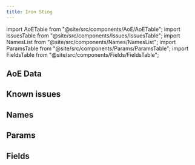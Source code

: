 ```yaml
---
title: Iron Sting
---
```


import AoETable from "@site/src/components/AoE/AoETable";
import IssuesTable from "@site/src/components/Issues/IssuesTable";
import NamesList from "@site/src/components/Names/NamesList";
import ParamsTable from "@site/src/components/Params/ParamsTable";
import FieldsTable from "@site/src/components/Fields/FieldsTable";

## AoE Data

<AoETable item_key="ironsting" data_src="weapon" />

## Known issues

<IssuesTable item_key="ironsting" data_src="weapon" />

## Names

<NamesList item_key="ironsting" data_src="weapon" />

## Params

<ParamsTable item_key="ironsting" data_src="weapon" />

## Fields

<FieldsTable item_key="ironsting" data_src="weapon" />
